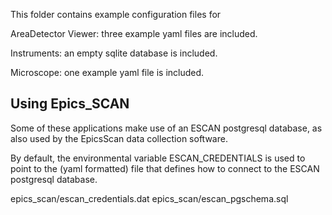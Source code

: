 This folder contains example configuration files for

AreaDetector Viewer:
   three example yaml files are included.

Instruments:
   an empty sqlite database is included.

Microscope:
   one example yaml file is included.

## Using Epics_SCAN

Some of these applications make use of an ESCAN postgresql database,
as also used by the EpicsScan data collection software.

By default, the environmental variable ESCAN_CREDENTIALS is used to point to
the (yaml formatted) file that defines how to connect to the ESCAN postgresql
database.

   epics_scan/escan_credentials.dat
   epics_scan/escan_pgschema.sql
